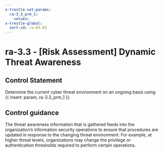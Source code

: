 ```yaml
---
x-trestle-set-params:
  ra-3.3_prm_1:
    values:
x-trestle-global:
  sort-id: ra-03.03
---
```


# ra-3.3 - \[Risk Assessment\] Dynamic Threat Awareness

## Control Statement

Determine the current cyber threat environment on an ongoing basis using {{ insert: param, ra-3.3_prm_1 }}.

## Control guidance

The threat awareness information that is gathered feeds into the organization’s information security operations to ensure that procedures are updated in response to the changing threat environment. For example, at higher threat levels, organizations may change the privilege or authentication thresholds required to perform certain operations.
